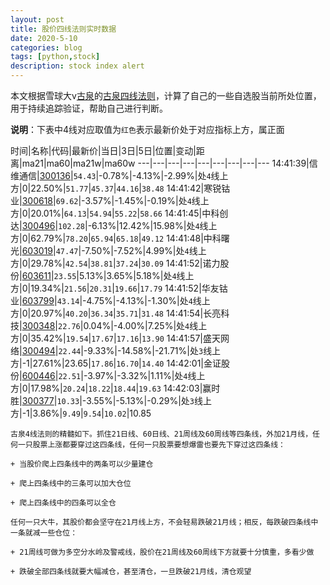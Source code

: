 ```yaml
---
layout: post
title: 股价四线法则实时数据
date: 2020-5-10
categories: blog
tags: [python,stock]
description: stock index alert
---
```



本文根据雪球大v[古泉](https://xueqiu.com/u/7148646888)的[古泉四线法则](https://xueqiu.com/7148646888/130498192)，计算了自己的一些自选股当前所处位置，用于持续追踪验证，帮助自己进行判断。

**说明**：下表中4线对应取值为`红色`表示最新价处于对应指标上方，属正面

时间|名称|代码|最新价|当日|3日|5日|位置|变动|距离|ma21|ma60|ma21w|ma60w
---|---|---|---|---|---|---|---|---
14:41:39|信维通信|[300136](https://xueqiu.com/S/SZ300136)|`54.43`|-0.78%|-4.13%|-2.99%|处`4`线上方|0|22.50%|`51.77`|`45.37`|`44.16`|`38.48`
14:41:42|寒锐钴业|[300618](https://xueqiu.com/S/SZ300618)|`69.62`|-3.57%|-1.45%|-0.19%|处`4`线上方|0|20.01%|`64.13`|`54.94`|`55.22`|`58.66`
14:41:45|中科创达|[300496](https://xueqiu.com/S/SZ300496)|`102.28`|-6.13%|12.42%|15.98%|处`4`线上方|0|62.79%|`78.20`|`65.94`|`65.18`|`49.12`
14:41:48|中科曙光|[603019](https://xueqiu.com/S/SH603019)|`47.47`|-7.50%|-7.52%|4.99%|处`4`线上方|0|29.78%|`42.54`|`38.81`|`37.24`|`30.09`
14:41:52|诺力股份|[603611](https://xueqiu.com/S/SH603611)|`23.55`|5.13%|3.65%|5.18%|处`4`线上方|0|19.34%|`21.56`|`20.31`|`19.66`|`17.79`
14:41:52|华友钴业|[603799](https://xueqiu.com/S/SH603799)|`43.14`|-4.75%|-4.13%|-1.30%|处`4`线上方|0|20.97%|`40.20`|`36.34`|`35.71`|`31.48`
14:41:54|长亮科技|[300348](https://xueqiu.com/S/SZ300348)|`22.76`|0.04%|-4.00%|7.25%|处`4`线上方|0|35.42%|`19.54`|`17.67`|`17.16`|`13.90`
14:41:57|盛天网络|[300494](https://xueqiu.com/S/SZ300494)|`22.44`|-9.33%|-14.58%|-21.71%|处`3`线上方|-1|27.61%|23.65|`17.86`|`16.70`|`14.40`
14:42:01|金证股份|[600446](https://xueqiu.com/S/SH600446)|`22.51`|-3.97%|-3.32%|1.11%|处`4`线上方|0|17.98%|`20.24`|`18.22`|`18.44`|`19.63`
14:42:03|赢时胜|[300377](https://xueqiu.com/S/SZ300377)|`10.33`|-3.55%|-5.13%|-0.29%|处`3`线上方|-1|3.86%|`9.49`|`9.54`|`10.02`|10.85

```
古泉4线法则的精髓如下。抓住21日线、60日线、21周线及60周线等四条线，外加21月线，任何一只股票上涨都要穿过这四条线，任何一只股票要想爆雷也要先下穿过这四条线：

+ 当股价爬上四条线中的两条可以少量建仓

+ 爬上四条线中的三条可以加大仓位

+ 爬上四条线中的四条可以全仓

任何一只大牛，其股价都会坚守在21月线上方，不会轻易跌破21月线；相反，每跌破四条线中一条就减一些仓位：

+ 21周线可做为多空分水岭及警戒线，股价在21周线及60周线下方就要十分慎重，多看少做

+ 跌破全部四条线就要大幅减仓，甚至清仓，一旦跌破21月线，清仓观望
```